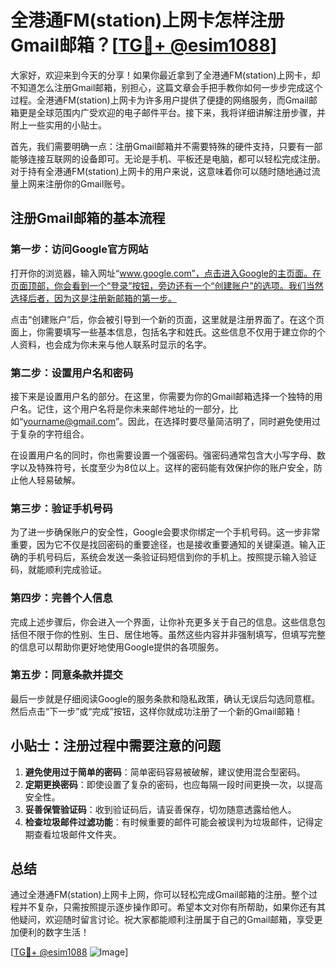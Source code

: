 # 全港通FM(station)上网卡怎样注册Gmail邮箱？[[TG💪+ @esim1088](https://t.me/s/esim1088)]

大家好，欢迎来到今天的分享！如果你最近拿到了全港通FM(station)上网卡，却不知道怎么注册Gmail邮箱，别担心，这篇文章会手把手教你如何一步步完成这个过程。全港通FM(station)上网卡为许多用户提供了便捷的网络服务，而Gmail邮箱更是全球范围内广受欢迎的电子邮件平台。接下来，我将详细讲解注册步骤，并附上一些实用的小贴士。

首先，我们需要明确一点：注册Gmail邮箱并不需要特殊的硬件支持，只要有一部能够连接互联网的设备即可。无论是手机、平板还是电脑，都可以轻松完成注册。对于持有全港通FM(station)上网卡的用户来说，这意味着你可以随时随地通过流量上网来注册你的Gmail账号。

## 注册Gmail邮箱的基本流程

### 第一步：访问Google官方网站

打开你的浏览器，输入网址“www.google.com”，点击进入Google的主页面。在页面顶部，你会看到一个“登录”按钮，旁边还有一个“创建账户”的选项。我们当然选择后者，因为这是注册新邮箱的第一步。

点击“创建账户”后，你会被引导到一个新的页面，这里就是注册界面了。在这个页面上，你需要填写一些基本信息，包括名字和姓氏。这些信息不仅用于建立你的个人资料，也会成为你未来与他人联系时显示的名字。

### 第二步：设置用户名和密码

接下来是设置用户名的部分。在这里，你需要为你的Gmail邮箱选择一个独特的用户名。记住，这个用户名将是你未来邮件地址的一部分，比如“yourname@gmail.com”。因此，在选择时要尽量简洁明了，同时避免使用过于复杂的字符组合。

在设置用户名的同时，你也需要设置一个强密码。强密码通常包含大小写字母、数字以及特殊符号，长度至少为8位以上。这样的密码能有效保护你的账户安全，防止他人轻易破解。

### 第三步：验证手机号码

为了进一步确保账户的安全性，Google会要求你绑定一个手机号码。这一步非常重要，因为它不仅是找回密码的重要途径，也是接收重要通知的关键渠道。输入正确的手机号码后，系统会发送一条验证码短信到你的手机上。按照提示输入验证码，就能顺利完成验证。

### 第四步：完善个人信息

完成上述步骤后，你会进入一个界面，让你补充更多关于自己的信息。这些信息包括但不限于你的性别、生日、居住地等。虽然这些内容并非强制填写，但填写完整的信息可以帮助你更好地使用Google提供的各项服务。

### 第五步：同意条款并提交

最后一步就是仔细阅读Google的服务条款和隐私政策，确认无误后勾选同意框。然后点击“下一步”或“完成”按钮，这样你就成功注册了一个新的Gmail邮箱！

## 小贴士：注册过程中需要注意的问题

1. **避免使用过于简单的密码**：简单密码容易被破解，建议使用混合型密码。
2. **定期更换密码**：即使设置了复杂的密码，也应每隔一段时间更换一次，以提高安全性。
3. **妥善保管验证码**：收到验证码后，请妥善保存，切勿随意透露给他人。
4. **检查垃圾邮件过滤功能**：有时候重要的邮件可能会被误判为垃圾邮件，记得定期查看垃圾邮件文件夹。

## 总结

通过全港通FM(station)上网卡上网，你可以轻松完成Gmail邮箱的注册。整个过程并不复杂，只需按照提示逐步操作即可。希望本文对你有所帮助，如果你还有其他疑问，欢迎随时留言讨论。祝大家都能顺利注册属于自己的Gmail邮箱，享受更加便利的数字生活！

[[TG💪+ @esim1088](https://t.me/s/esim1088) ![Image](https://i.postimg.cc/4NQfJmqS/Snipaste-2025-05-13-00-14-12.png)]